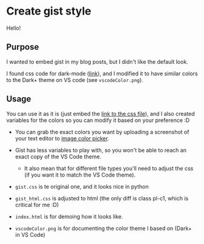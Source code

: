 # Create gist style

Hello!

## Purpose
I wanted to embed gist in my blog posts, but I didn't like the default look.

I found css code for dark-mode ([link](https://gist.github.com/Killercodes/281792c423a4fe5544d9a8d36a4430f2)), and I modified it to have similar colors to the Dark+ theme on VS code (see `vscodeColor.png`).

## Usage
You can use it as it is (just embed the [link to the css file]()), and I also created variables for the colors so you can modify it based on your preference :D
  * You can grab the exact colors you want by uploading a screenshot of your text editor to [image color picker](https://imagecolorpicker.com/).

* Gist has less variables to play with, so you won't be able to reach an exact copy of the VS Code theme.
  * It also mean that for different file types you'll need to adjust the css (if you want it to match the VS Code theme).

* `gist.css` is te original one, and it looks nice in python
* `gist_html.css` is adjusted to html (the only diff is class pl-c1, which is critical for me :D)
* `index.html` is for demoing how it looks like.
* `vscodeColor.png` is for documenting the color theme I based on (Dark+ in VS Code)